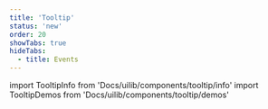 ```yaml
---
title: 'Tooltip'
status: 'new'
order: 20
showTabs: true
hideTabs:
  - title: Events
---
```


import TooltipInfo from 'Docs/uilib/components/tooltip/info'
import TooltipDemos from 'Docs/uilib/components/tooltip/demos'

<TooltipInfo />
<TooltipDemos />
